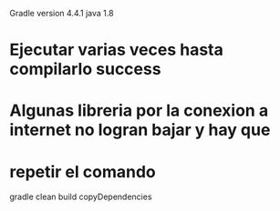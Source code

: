 Gradle version 4.4.1
java 1.8

# Ejecutar varias veces hasta compilarlo success
# Algunas libreria por la conexion a internet no logran bajar y hay que 
# repetir el comando

gradle clean build copyDependencies

 
